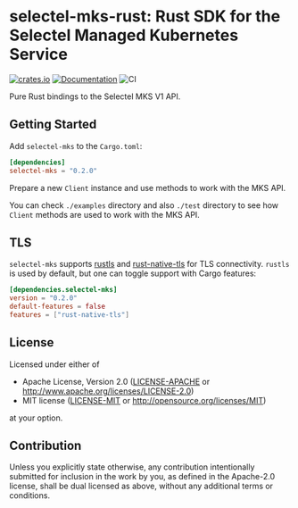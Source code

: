 # selectel-mks-rust: Rust SDK for the Selectel Managed Kubernetes Service

[![crates.io](https://img.shields.io/crates/v/selectel-mks.svg)](https://crates.io/crates/selectel-mks)
[![Documentation](https://docs.rs/selectel-mks/badge.svg)](https://docs.rs/selectel-mks)
![CI](https://github.com/ozerovandrei/selectel-mks-rust/workflows/CI/badge.svg?branch=master)

Pure Rust bindings to the Selectel MKS V1 API.

## Getting Started

Add `selectel-mks` to the `Cargo.toml`:

```toml
[dependencies]
selectel-mks = "0.2.0"
```

Prepare a new `Client` instance and use methods to work with the MKS API.

You can check `./examples` directory and also `./test` directory to see how `Client` methods are used to work with the MKS API.

## TLS

`selectel-mks` supports [rustls] and [rust-native-tls] for TLS connectivity.
`rustls` is used by default, but one can toggle support with Cargo features:

```toml
[dependencies.selectel-mks]
version = "0.2.0"
default-features = false
features = ["rust-native-tls"]
```

[rustls]: https://github.com/ctz/rustls
[rust-native-tls]: https://github.com/sfackler/rust-native-tls

## License

Licensed under either of

 * Apache License, Version 2.0
   ([LICENSE-APACHE](LICENSE-APACHE) or http://www.apache.org/licenses/LICENSE-2.0)
 * MIT license
   ([LICENSE-MIT](LICENSE-MIT) or http://opensource.org/licenses/MIT)

at your option.

## Contribution

Unless you explicitly state otherwise, any contribution intentionally submitted
for inclusion in the work by you, as defined in the Apache-2.0 license, shall be
dual licensed as above, without any additional terms or conditions.